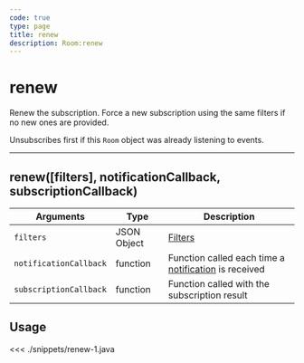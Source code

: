 ```yaml
---
code: true
type: page
title: renew
description: Room:renew
---
```


# renew

Renew the subscription. Force a new subscription using the same filters if no new ones are provided.

Unsubscribes first if this `Room` object was already listening to events.

---

## renew([filters], notificationCallback, subscriptionCallback)

| Arguments              | Type        | Description                                                                                      |
| ---------------------- | ----------- | ------------------------------------------------------------------------------------------------ |
| `filters`              | JSON Object | [Filters](/core/1/guides/cookbooks/realtime-api)                                                                      |
| `notificationCallback` | function    | Function called each time a [notification](/sdk/android/3/essentials/realtime-notifications/) is received |
| `subscriptionCallback` | function    | Function called with the subscription result                                                     |

## Usage

<<< ./snippets/renew-1.java
